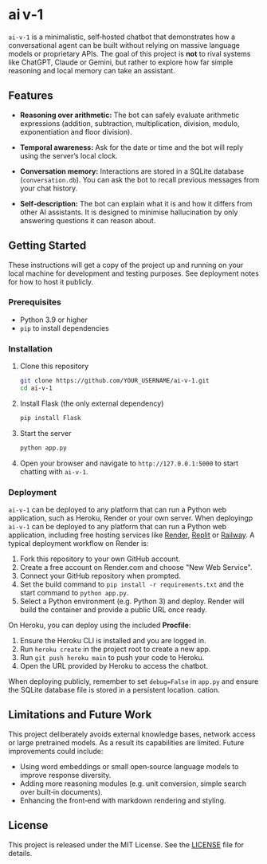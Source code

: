 # ai v‑1

`ai‑v‑1` is a minimalistic, self‑hosted chatbot that demonstrates how a
conversational agent can be built without relying on massive language models
or proprietary APIs.  The goal of this project is **not** to rival systems
like ChatGPT, Claude or Gemini, but rather to explore how far simple
reasoning and local memory can take an assistant.

## Features

* **Reasoning over arithmetic:**
  The bot can safely evaluate arithmetic expressions (addition, subtraction,
  multiplication, division, modulo, exponentiation and floor division).

* **Temporal awareness:**
  Ask for the date or time and the bot will reply using the server’s local
  clock.

* **Conversation memory:**
  Interactions are stored in a SQLite database (`conversation.db`).  You can
  ask the bot to recall previous messages from your chat history.

* **Self‑description:**
  The bot can explain what it is and how it differs from other AI
  assistants.  It is designed to minimise hallucination by only answering
  questions it can reason about.

## Getting Started

These instructions will get a copy of the project up and running on your
local machine for development and testing purposes.  See deployment notes for
how to host it publicly.

### Prerequisites

* Python 3.9 or higher
* `pip` to install dependencies

### Installation

1. Clone this repository

   ```bash
   git clone https://github.com/YOUR_USERNAME/ai-v-1.git
   cd ai-v-1
   ```

2. Install Flask (the only external dependency)

   ```bash
   pip install Flask
   ```

3. Start the server

   ```bash
   python app.py
   ```

4. Open your browser and navigate to `http://127.0.0.1:5000` to start
   chatting with `ai‑v‑1`.

### Deployment

`ai‑v‑1` can be deployed to any platform that can run a Python web
application, such as Heroku, Render or your own server.  When deployingp
`ai-v-1` can be deployed to any platform that can run a Python web application, including free hosting services like [Render](https://render.com), [Replit](https://replit.com) or [Railway](https://railway.app). A typical deployment workflow on Render is:

1. Fork this repository to your own GitHub account.
2. Create a free account on Render.com and choose "New Web Service".
3. Connect your GitHub repository when prompted.
4. Set the build command to `pip install -r requirements.txt` and the start command to `python app.py`.
5. Select a Python environment (e.g. Python 3) and deploy. Render will build the container and provide a public URL once ready.

On Heroku, you can deploy using the included **Procfile**:

1. Ensure the Heroku CLI is installed and you are logged in.
2. Run `heroku create` in the project root to create a new app.
3. Run `git push heroku main` to push your code to Heroku.
4. Open the URL provided by Heroku to access the chatbot.

When deploying publicly, remember to set `debug=False` in `app.py` and ensure the SQLite database file is stored in a persistent location.
cation.

## Limitations and Future Work

This project deliberately avoids external knowledge bases, network access or
large pretrained models.  As a result its capabilities are limited.  Future
improvements could include:

* Using word embeddings or small open‑source language models to improve
  response diversity.
* Adding more reasoning modules (e.g. unit conversion, simple search over
  built‑in documents).
* Enhancing the front‑end with markdown rendering and styling.

## License

This project is released under the MIT License.  See the [LICENSE](LICENSE)
file for details.
